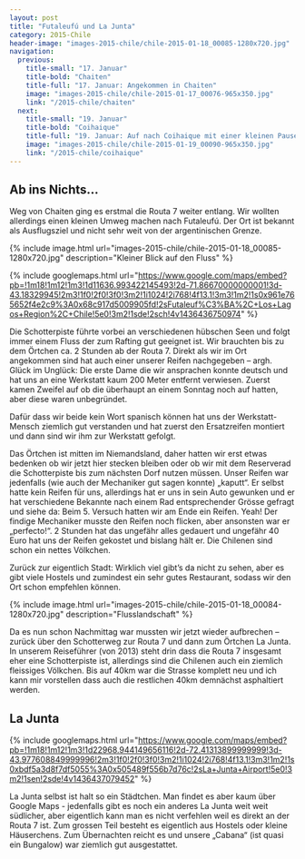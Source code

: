 ```yaml
---
layout: post
title: "Futaleufú und La Junta"
category: 2015-Chile
header-image: "images-2015-chile/chile-2015-01-18_00085-1280x720.jpg"
navigation:
  previous:
    title-small: "17. Januar"
    title-bold: "Chaiten"
    title-full: "17. Januar: Angekommen in Chaiten"
    image: "images-2015-chile/chile-2015-01-17_00076-965x350.jpg"
    link: "/2015-chile/chaiten"
  next:
    title-small: "19. Januar"
    title-bold: "Coihaique"
    title-full: "19. Januar: Auf nach Coihaique mit einer kleinen Pause"
    image: "images-2015-chile/chile-2015-01-19_00090-965x350.jpg"
    link: "/2015-chile/coihaique"
---
```


## Ab ins Nichts...

Weg von Chaiten ging es erstmal die Routa 7 weiter entlang. Wir wollten allerdings einen kleinen Umweg machen nach Futaleufú. Der Ort ist bekannt als Ausflugsziel und nicht sehr weit von der argentinischen Grenze.

{% include image.html url="images-2015-chile/chile-2015-01-18_00085-1280x720.jpg" description="Kleiner Blick auf den Fluss" %}

{% include googlemaps.html url="https://www.google.com/maps/embed?pb=!1m18!1m12!1m3!1d11636.993422145493!2d-71.86670000000001!3d-43.18329945!2m3!1f0!2f0!3f0!3m2!1i1024!2i768!4f13.1!3m3!1m2!1s0x961e765652f4e2c9%3A0x68c917d5009905fd!2sFutaleuf%C3%BA%2C+Los+Lagos+Region%2C+Chile!5e0!3m2!1sde!2sch!4v1436436750974" %}

Die Schotterpiste führte vorbei an verschiedenen hübschen Seen und folgt immer einem Fluss der zum Rafting gut geeignet ist. Wir brauchten bis zu dem Örtchen ca. 2 Stunden ab der Routa 7. Direkt als wir im Ort angekommen sind hat auch einer unserer Reifen nachgegeben – argh. Glück im Unglück: Die erste Dame die wir ansprachen konnte deutsch und hat uns an eine Werkstatt kaum 200 Meter entfernt verwiesen. Zuerst kamen Zweifel auf ob die überhaupt an einem Sonntag noch auf hatten, aber diese waren unbegründet.  

Dafür dass wir beide kein Wort spanisch können hat uns der Werkstatt-Mensch ziemlich gut verstanden und hat zuerst den Ersatzreifen montiert und dann sind wir ihm zur Werkstatt gefolgt.  

Das Örtchen ist mitten im Niemandsland, daher hatten wir erst etwas bedenken ob wir jetzt hier stecken bleiben oder ob wir mit dem Reserverad die Schotterpiste bis zum nächsten Dorf nutzen müssen. Unser Reifen war jedenfalls (wie auch der Mechaniker gut sagen konnte) „kaputt“. Er selbst hatte kein Reifen für uns, allerdings hat er uns in sein Auto gewunken und er hat verschiedene Bekannte nach einem Rad entsprechender Grösse gefragt und siehe da: Beim 5. Versuch hatten wir am Ende ein Reifen. Yeah! Der findige Mechaniker musste den Reifen noch flicken, aber ansonsten war er „perfecto!“. 2 Stunden hat das ungefähr alles gedauert und ungefähr 40 Euro hat uns der Reifen gekostet und bislang hält er. Die Chilenen sind schon ein nettes Völkchen.

Zurück zur eigentlich Stadt: Wirklich viel gibt’s da nicht zu sehen, aber es gibt viele Hostels und zumindest ein sehr gutes Restaurant, sodass wir den Ort schon empfehlen können.

{% include image.html url="images-2015-chile/chile-2015-01-18_00084-1280x720.jpg" description="Flusslandschaft" %}

Da es nun schon Nachmittag war mussten wir jetzt wieder aufbrechen – zurück über den Schotterweg zur Routa 7 und dann zum Örtchen La Junta.  
In unserem Reiseführer (von 2013) steht drin dass die Routa 7 insgesamt eher eine Schotterpiste ist, allerdings sind die Chilenen auch ein ziemlich fleissiges Völkchen. Bis auf 40km war die Strasse komplett neu und ich kann mir vorstellen dass auch die restlichen 40km demnächst asphaltiert werden.  

## La Junta

{% include googlemaps.html url="https://www.google.com/maps/embed?pb=!1m18!1m12!1m3!1d22968.944149656116!2d-72.41313899999999!3d-43.977608849999996!2m3!1f0!2f0!3f0!3m2!1i1024!2i768!4f13.1!3m3!1m2!1s0xbdf5a3d8f7df5055%3A0x505489f556b7d76c!2sLa+Junta+Airport!5e0!3m2!1sen!2sde!4v1436437079452" %}

La Junta selbst ist halt so ein Städtchen. Man findet es aber kaum über Google Maps - jedenfalls gibt es noch ein anderes La Junta weit weit südlicher, aber eigentlich kann man es nicht verfehlen weil es direkt an der Routa 7 ist. Zum grossen Teil besteht es eigentlich aus Hostels oder kleine Häuserchens. Zum Übernachten reicht es und unsere „Cabana“ (ist quasi ein Bungalow) war ziemlich gut ausgestattet.
